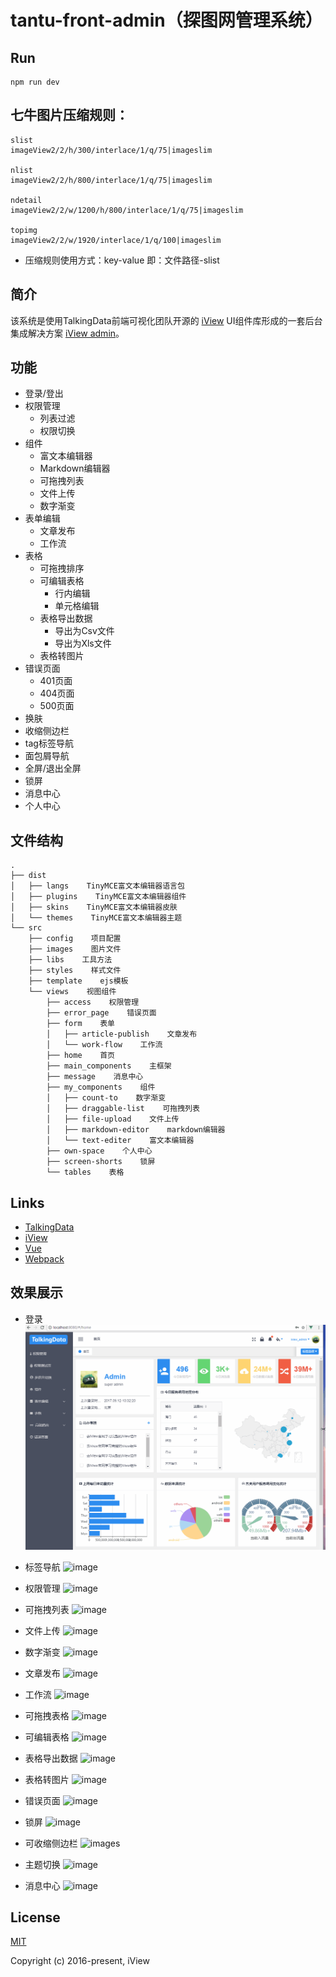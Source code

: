 # tantu-front-admin（探图网管理系统）
## Run

```
npm run dev
```

## 七牛图片压缩规则：
```
slist
imageView2/2/h/300/interlace/1/q/75|imageslim

nlist
imageView2/2/h/800/interlace/1/q/75|imageslim

ndetail
imageView2/2/w/1200/h/800/interlace/1/q/75|imageslim
  
topimg
imageView2/2/w/1920/interlace/1/q/100|imageslim
```
- 压缩规则使用方式：key-value  即：文件路径-slist

## 简介
该系统是使用TalkingData前端可视化团队开源的 [iView](https://www.iviewui.com) UI组件库形成的一套后台集成解决方案 [iView admin](https://github.com/iview/iview-admin)。

## 功能

- 登录/登出
- 权限管理
    - 列表过滤
    - 权限切换
- 组件
    - 富文本编辑器
    - Markdown编辑器
    - 可拖拽列表
    - 文件上传
    - 数字渐变
- 表单编辑
    - 文章发布
    - 工作流
- 表格
    - 可拖拽排序
    - 可编辑表格
        - 行内编辑
        - 单元格编辑
    - 表格导出数据
        - 导出为Csv文件
        - 导出为Xls文件
    - 表格转图片
- 错误页面
    - 401页面
    - 404页面
    - 500页面
- 换肤
- 收缩侧边栏
- tag标签导航
- 面包屑导航
- 全屏/退出全屏
- 锁屏
- 消息中心
- 个人中心

## 文件结构
```shell
.
├── dist
│   ├── langs    TinyMCE富文本编辑器语言包
│   ├── plugins    TinyMCE富文本编辑器组件
│   ├── skins    TinyMCE富文本编辑器皮肤
│   └── themes    TinyMCE富文本编辑器主题
└── src
    ├── config    项目配置
    ├── images    图片文件
    ├── libs    工具方法
    ├── styles    样式文件
    ├── template    ejs模板
    └── views    视图组件
        ├── access    权限管理
        ├── error_page    错误页面
        ├── form    表单
        │   ├── article-publish    文章发布
        │   └── work-flow    工作流
        ├── home    首页
        ├── main_components    主框架
        ├── message    消息中心
        ├── my_components    组件
        │   ├── count-to    数字渐变
        │   ├── draggable-list    可拖拽列表
        │   ├── file-upload    文件上传
        │   ├── markdown-editor    markdown编辑器
        │   └── text-editer    富文本编辑器
        ├── own-space    个人中心
        ├── screen-shorts    锁屏
        └── tables    表格
```

## Links

- [TalkingData](https://github.com/TalkingData)
- [iView](https://github.com/iview/iview)
- [Vue](https://github.com/vuejs/vue)
- [Webpack](https://github.com/webpack/webpack)

## 效果展示

- 登录
![image](https://github.com/iview/iview-admin/raw/dev/github-gif/home.gif)

- 标签导航
![image](https://github.com/iview/iview-admin/raw/dev/github-gif/tags.gif)

- 权限管理
![image](https://github.com/iview/iview-admin/raw/dev/github-gif/access.gif)

- 可拖拽列表
![image](https://github.com/iview/iview-admin/raw/dev/github-gif/dragable-list.gif)

- 文件上传
![image](https://github.com/iview/iview-admin/raw/dev/github-gif/upload.gif)

- 数字渐变
![image](https://github.com/iview/iview-admin/raw/dev/github-gif/count-to.gif)

- 文章发布
![image](https://github.com/iview/iview-admin/raw/dev/github-gif/article-publish.gif)

- 工作流
![image](https://github.com/iview/iview-admin/raw/dev/github-gif/workflow.gif)

- 可拖拽表格
![image](https://github.com/iview/iview-admin/raw/dev/github-gif/dragable-table.gif)

- 可编辑表格
![image](https://github.com/iview/iview-admin/raw/dev/github-gif/editable-table.gif)

- 表格导出数据
![image](https://github.com/iview/iview-admin/raw/dev/github-gif/exportable-table.gif)

- 表格转图片
![image](https://github.com/iview/iview-admin/raw/dev/github-gif/table2image.gif)

- 错误页面
![image](https://github.com/iview/iview-admin/raw/dev/github-gif/error-page.gif)

- 锁屏
![image](https://github.com/iview/iview-admin/raw/dev/github-gif/locking.gif)

- 可收缩侧边栏
![image](https://github.com/iview/iview-admin/raw/dev/github-gif/sidebarmenu.gif)s

- 主题切换
![image](https://github.com/iview/iview-admin/raw/dev/github-gif/theme.gif)

- 消息中心
![image](https://github.com/iview/iview-admin/raw/dev/github-gif/message.gif)

## License
[MIT](http://opensource.org/licenses/MIT)

Copyright (c) 2016-present, iView
